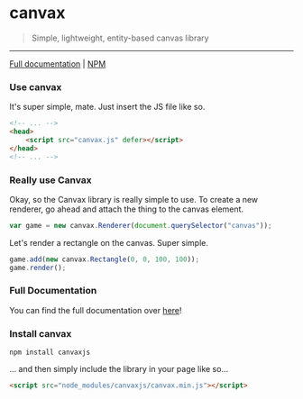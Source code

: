 # canvax
>Simple, lightweight, entity-based canvas library

---

[Full documentation](https://futuristiccake.github.io/canvax/) | [NPM](https://www.npmjs.com/package/canvaxjs)

### Use canvax

It's super simple, mate. Just insert the JS file like so.

```html
<!-- ... -->
<head>
	<script src="canvax.js" defer></script>
</head>
<!-- ... -->
```

### Really use Canvax

Okay, so the Canvax library is really simple to use. To create a new renderer, go ahead and attach the thing to the canvas element.

```javascript
var game = new canvax.Renderer(document.querySelector("canvas"));
```

Let's render a rectangle on the canvas. Super simple.

```javascript
game.add(new canvax.Rectangle(0, 0, 100, 100));
game.render();
```

### Full Documentation

You can find the full documentation over [here](https://futuristiccake.github.io/canvax/)!

### Install canvax

```
npm install canvaxjs
```

... and then simply include the library in your page like so...

```html
<script src="node_modules/canvaxjs/canvax.min.js"></script>
```
